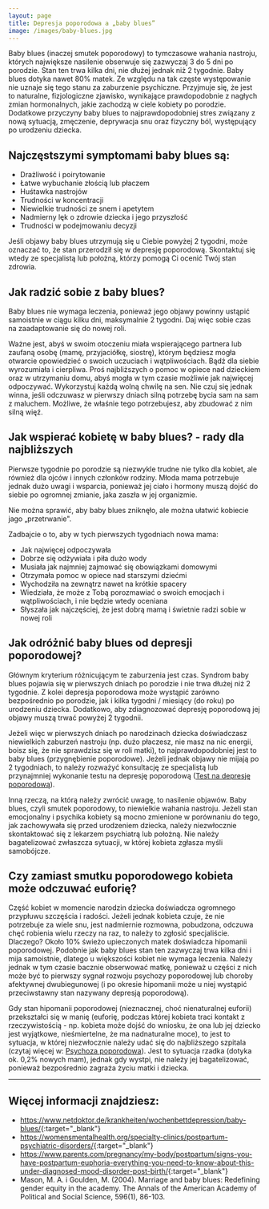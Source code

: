 ```yaml
---
layout: page
title: Depresja poporodowa a „baby blues”
image: /images/baby-blues.jpg
---
```


Baby blues (inaczej smutek poporodowy) to tymczasowe wahania nastroju, których największe nasilenie obserwuje się zazwyczaj 3 do 5 dni po porodzie. Stan ten trwa kilka dni, nie dłużej jednak niż 2 tygodnie. Baby blues dotyka nawet 80% matek. Ze względu na tak częste występowanie nie uznaje się tego stanu za zaburzenie psychiczne. Przyjmuje się, że jest to naturalne, fizjologiczne zjawisko, wynikające prawdopodobnie z nagłych zmian hormonalnych, jakie zachodzą w ciele kobiety po porodzie. Dodatkowe przyczyny baby blues to najprawdopodobniej stres związany z nową sytuacją, zmęczenie, deprywacja snu oraz fizyczny ból, występujący po urodzeniu dziecka.

## Najczęstszymi symptomami baby blues są:

- Drażliwość i poirytowanie
- Łatwe wybuchanie złością lub płaczem
- Huśtawka nastrojów
- Trudności w koncentracji
- Niewielkie trudności ze snem i apetytem
- Nadmierny lęk o zdrowie dziecka i jego przyszłość
- Trudności w podejmowaniu decyzji

<div class="box">
Jeśli objawy baby blues utrzymują się u Ciebie powyżej 2 tygodni, może oznaczać to, że stan przerodził się w depresję poporodową. Skontaktuj się wtedy ze specjalistą lub położną, którzy pomogą Ci ocenić Twój stan zdrowia.
</div>


## Jak radzić sobie z baby blues?

Baby blues nie wymaga leczenia, ponieważ jego objawy powinny ustąpić samoistnie w ciągu kilku dni, maksymalnie 2 tygodni. Daj więc sobie czas na zaadaptowanie się do nowej roli. 

Ważne jest, abyś w swoim otoczeniu miała wspierającego partnera lub zaufaną osobę (mamę, przyjaciółkę, siostrę), którym będziesz mogła otwarcie opowiedzieć o swoich uczuciach i wątpliwościach. Bądź dla siebie wyrozumiała i cierpliwa. Proś najbliższych o pomoc w opiece nad dzieckiem oraz w utrzymaniu domu, abyś mogła w tym czasie możliwie jak najwięcej odpoczywać. Wykorzystuj każdą wolną chwilę na sen. Nie czuj się jednak winna, jeśli odczuwasz w pierwszy dniach silną potrzebę bycia sam na sam z maluchem. Możliwe, że właśnie tego potrzebujesz, aby zbudować z nim silną więź.

## Jak wspierać kobietę w baby blues? - rady dla najbliższych

Pierwsze tygodnie po porodzie są niezwykle trudne nie tylko dla kobiet, ale również dla ojców i innych członków rodziny. Młoda mama potrzebuje jednak dużo uwagi i wsparcia, ponieważ jej ciało i hormony muszą dojść do siebie po ogromnej zmianie, jaka zaszła w jej organizmie.

<div class="box">
Nie można sprawić, aby baby blues zniknęło, ale można ułatwić kobiecie jago „przetrwanie". 
</div>

Zadbajcie o to, aby w tych pierwszych tygodniach nowa mama:
- Jak najwięcej odpoczywała
- Dobrze się odżywiała i piła dużo wody
- Musiała jak najmniej zajmować się obowiązkami domowymi 
- Otrzymała pomoc w opiece nad starszymi dziećmi
- Wychodziła na zewnątrz nawet na krótkie spacery
- Wiedziała, że może z Tobą porozmawiać o swoich emocjach i wątpliwościach, i nie będzie wtedy oceniana 
- Słyszała jak najczęściej, że jest dobrą mamą i świetnie radzi sobie w nowej roli 

## Jak odróżnić baby blues od depresji poporodowej? 
Głównym kryterium różnicującym te zaburzenia jest czas. Syndrom baby blues pojawia się w pierwszych dniach po porodzie i nie trwa dłużej niż 2 tygodnie. Z kolei depresja poporodowa może wystąpić zarówno bezpośrednio po porodzie, jak i kilka tygodni / miesiący (do roku) po urodzeniu dziecka. Dodatkowo, aby zdiagnozować depresję poporodową jej objawy muszą trwać powyżej 2 tygodnii. 

Jeżeli więc w pierwszych dniach po narodzinach dziecka doświadczasz niewielkich zaburzeń nastroju (np. dużo płaczesz, nie masz na nic energii, boisz się, że nie sprawdzisz się w roli matki), to najprawdopodobniej jest to baby blues (przygnębienie poporodowe). Jeżeli jednak objawy nie mijają po 2 tygodniach, to należy rozważyć konsultację ze specjalistą lub przynajmniej wykonanie testu na depresję poporodową ([Test na depresję poporodową](https://depresjapoporodowa.pl/objawy/test-na-depresje-poporodowa)). 

Inną rzeczą, na którą należy zwrócić uwagę, to nasilenie objawów. Baby blues, czyli smutek poporodowy, to niewielkie wahania nastroju. Jeżeli stan emocjonalny i psychika kobiety są mocno zmienione w porównaniu do tego, jak zachowywała się przed urodzeniem dziecka, należy niezwłocznie skontaktować się z lekarzem psychiatrą lub położną. Nie należy bagatelizować zwłaszcza sytuacji, w której kobieta zgłasza myśli samobójcze.

## Czy zamiast smutku poporodowego kobieta może odczuwać euforię? 
Część kobiet w momencie narodzin dziecka doświadcza ogromnego przypłuwu szczęścia i radości. Jeżeli jednak kobieta czuje, że nie potrzebuje za wiele snu, jest nadmiernie rozmowna, pobudzona, odczuwa chęć robienia wielu rzeczy na raz, to należy to zgłosić specjaliście. Dlaczego? Około 10% świeżo upieczonych matek doświadcza hipomanii poporodowej. Podobnie jak baby blues stan ten zazwyczaj trwa kilka dni i mija samoistnie, dlatego u większości kobiet nie wymaga leczenia. Należy jednak w tym czasie bacznie obserwować matkę, ponieważ u części z nich może być to pierwszy sygnał rozwoju psychozy poporodowej lub choroby afektywnej dwubiegunowej (i po okresie hipomanii może u niej wystąpić przeciwstawny stan nazywany depresją poporodową).

Gdy stan hipomanii poporodowej (nieznacznej, choć nienaturalnej euforii) przekształci się w manię (euforię, podczas której kobieta traci kontakt z rzeczywistością - np. kobieta może dojść do wniosku, że ona lub jej dziecko jest wyjątkowe, nieśmiertelne, że ma nadnaturalne moce), to jest to sytuacja, w której niezwłocznie należy udać się do najbliższego szpitala (czytaj więcej w: [Psychoza poporodowa](https://depresjapoporodowa.pl/objawy/psychoza-poporodowa)). Jest to sytuacja rzadka (dotyka ok. 0,2% nowych mam), jednak gdy wystpi, nie należy jej bagatelizować, ponieważ bezpośrednio zagraża życiu matki i dziecka. 


--- 

## Więcej informacji znajdziesz:


- <https://www.netdoktor.de/krankheiten/wochenbettdepression/baby-blues/>{:target="_blank"}
- <https://womensmentalhealth.org/specialty-clinics/postpartum-psychiatric-disorders/>{:target="_blank"}
- <https://www.parents.com/pregnancy/my-body/postpartum/signs-you-have-postpartum-euphoria-everything-you-need-to-know-about-this-under-diagnosed-mood-disorder-post-birth/>{:target="_blank"}
- Mason, M. A. i Goulden, M. (2004). Marriage and baby blues: Redefining gender equity in the academy. The Annals of the American Academy of Political and Social Science, 596(1), 86-103.
